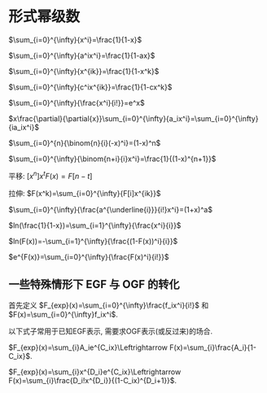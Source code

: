 # 形式幂级数

$\sum_{i=0}^{\infty}{x^i}=\frac{1}{1-x}$

$\sum_{i=0}^{\infty}{a^ix^i}=\frac{1}{1-ax}$

$\sum_{i=0}^{\infty}{x^{ik}}=\frac{1}{1-x^k}$

$\sum_{i=0}^{\infty}{c^ix^{ik}}=\frac{1}{1-cx^k}$

$\sum_{i=0}^{\infty}{\frac{x^i}{i!}}=e^x$

$x\frac{\partial}{\partial{x}}\sum_{i=0}^{\infty}{a_ix^i}=\sum_{i=0}^{\infty}{ia_ix^i}$

$\sum_{i=0}^{n}{\binom{n}{i}(-x)^i}=(1-x)^n$

$\sum_{i=0}^{\infty}{\binom{n+i}{i}x^i}=\frac{1}{(1-x)^{n+1}}$

平移: $[x^n]x^tF(x)=F[n-t]$

拉伸: $F(x^k)=\sum_{i=0}^{\infty}{F[i]x^{ik}}$

$\sum_{i=0}^{\infty}{\frac{a^{\underline{i}}}{i!}x^i}=(1+x)^a$

$ln(\frac{1}{1-x})=\sum_{i=1}^{\infty}{\frac{x^i}{i}}$

$ln(F(x))=-\sum_{i=1}^{\infty}{\frac{(1-F(x))^i}{i}}$

$e^{F(x)}=\sum_{i=0}^{\infty}{\frac{F(x)^i}{i!}}$

## 一些特殊情形下 EGF 与 OGF 的转化

首先定义 $F_{exp}(x)=\sum_{i=0}^{\infty}\frac{f_ix^i}{i!}$ 和 $F(x)=\sum_{i=0}^{\infty}f_ix^i$.

以下式子常用于已知EGF表示, 需要求OGF表示(或反过来)的场合.

$F_{exp}(x)=\sum_{i}A_ie^{C_ix}\Leftrightarrow F(x)=\sum_{i}\frac{A_i}{1-C_ix}$.

$F_{exp}(x)=\sum_{i}x^{D_i}e^{C_ix}\Leftrightarrow F(x)=\sum_{i}\frac{D_i!x^{D_i}}{(1-C_ix)^{D_i+1}}$.
